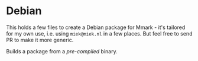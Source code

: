 # Debian

This holds a few files to create a Debian package for Mmark - it's tailored for my own use, i.e.
using `miek@miek.nl` in a few places. But feel free to send PR to make it more generic.

Builds a package from a *pre-compiled* binary.
